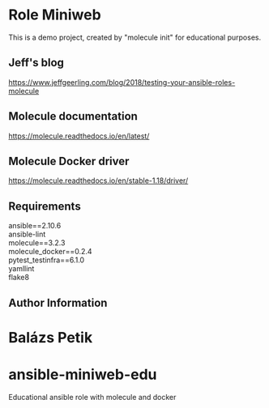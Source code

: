 Role Miniweb
=========

This is a demo project, created by "molecule init" for educational purposes.

Jeff's blog
-----------
https://www.jeffgeerling.com/blog/2018/testing-your-ansible-roles-molecule

Molecule documentation
------------
https://molecule.readthedocs.io/en/latest/

Molecule Docker driver
-------------
https://molecule.readthedocs.io/en/stable-1.18/driver/


Requirements
------------

ansible==2.10.6  
ansible-lint  
molecule==3.2.3  
molecule_docker==0.2.4  
pytest_testinfra==6.1.0  
yamllint  
flake8  

Author Information
------------------

Balázs Petik
=======
# ansible-miniweb-edu
Educational ansible role with molecule and docker

